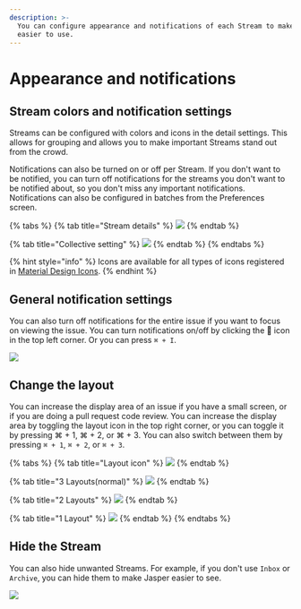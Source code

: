 ```yaml
---
description: >-
  You can configure appearance and notifications of each Stream to make it
  easier to use.
---
```


# Appearance and notifications

## Stream colors and notification settings <a id="color"></a>

Streams can be configured with colors and icons in the detail settings. This allows for grouping and allows you to make important Streams stand out from the crowd.

Notifications can also be turned on or off per Stream. If you don't want to be notified, you can turn off notifications for the streams you don't want to be notified about, so you don't miss any important notifications. Notifications can also be configured in batches from the Preferences screen.

{% tabs %}
{% tab title="Stream details" %}
![](../.gitbook/assets/06_detail.png)
{% endtab %}

{% tab title="Collective setting" %}
![](../.gitbook/assets/06_notification_all.png)
{% endtab %}
{% endtabs %}

{% hint style="info" %}
Icons are available for all types of icons registered in [Material Design Icons](https://materialdesignicons.com/).
{% endhint %}

## General notification settings <a id="general-notification"></a>

You can also turn off notifications for the entire issue if you want to focus on viewing the issue. You can turn notifications on/off by clicking the 🔔 icon in the top left corner. Or you can press `⌘ + I`.

![](../.gitbook/assets/08_notification.png)

## Change the layout <a id="layout"></a>

You can increase the display area of an issue if you have a small screen, or if you are doing a pull request code review. You can increase the display area by toggling the layout icon in the top right corner, or you can toggle it by pressing ⌘ + 1, ⌘ + 2, or ⌘ + 3. You can also switch between them by pressing `⌘ + 1`, `⌘ + 2`, or `⌘ + 3`.

{% tabs %}
{% tab title="Layout icon" %}
![](../.gitbook/assets/08_layout_icon.png)
{% endtab %}

{% tab title="3 Layouts\(normal\)" %}
![](../.gitbook/assets/08_layout3.png)
{% endtab %}

{% tab title="2 Layouts" %}
![](../.gitbook/assets/08_layout2.png)
{% endtab %}

{% tab title="1 Layout" %}
![](../.gitbook/assets/08_layout1.png)
{% endtab %}
{% endtabs %}

## Hide the Stream <a id="hide-stream"></a>

You can also hide unwanted Streams. For example, if you don't use `Inbox` or `Archive`, you can hide them to make Jasper easier to see.

![](../.gitbook/assets/06_notification_all.png)

